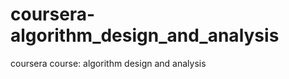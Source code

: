 coursera-algorithm_design_and_analysis
======================================

coursera course: algorithm design and analysis
